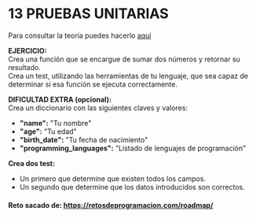 # 13 PRUEBAS UNITARIAS

Para consultar la teoría puedes hacerlo [aquí](../../conceptos/PRUEBAS_UNITARIAS.md)

**EJERCICIO:**  
Crea una función que se encargue de sumar dos números y retornar su resultado.  
Crea un test, utilizando las herramientas de tu lenguaje, que sea capaz de determinar si esa función se ejecuta
correctamente.

**DIFICULTAD EXTRA (opcional):**  
Crea un diccionario con las siguientes claves y valores:

- **"name":** "Tu nombre"
- **"age":** "Tu edad"
- **"birth_date":** "Tu fecha de nacimiento"
- **"programming_languages":** "Listado de lenguajes de programación"

**Crea dos test:**

- Un primero que determine que existen todos los campos.
- Un segundo que determine que los datos introducidos son correctos.

#### Reto sacado de: https://retosdeprogramacion.com/roadmap/